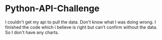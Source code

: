 # Python-API-Challenge

I couldn't get my api to pull the data. Don't know what I was doing wrong. I finished the code which i believe is right but can't confirm without the data. So I don't have any charts.

